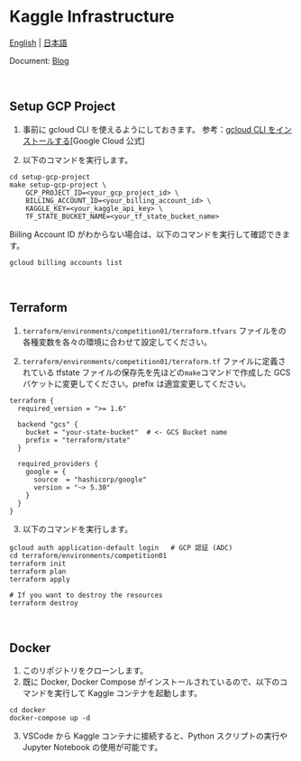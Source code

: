 # Kaggle Infrastructure

[English](../README.md) | [日本語](README.ja.md)

Document: [Blog](https://zenn.dev/takayoshi/articles/002-kaggle-iac)

<br />

## Setup GCP Project

1. 事前に gcloud CLI を使えるようにしておきます。
   参考：[gcloud CLI をインストールする](https://cloud.google.com/sdk/docs/install?hl=ja)[Google Cloud 公式]

2. 以下のコマンドを実行します。

```shell
cd setup-gcp-project
make setup-gcp-project \
    GCP_PROJECT_ID=<your_gcp_project_id> \
    BILLING_ACCOUNT_ID=<your_billing_account_id> \
    KAGGLE_KEY=<your_kaggle_api_key> \
    TF_STATE_BUCKET_NAME=<your_tf_state_bucket_name>
```

Biiling Account ID がわからない場合は、以下のコマンドを実行して確認できます。

```shell
gcloud billing accounts list
```

<br />

## Terraform

1. `terraform/environments/competition01/terraform.tfvars` ファイルをの各種変数を各々の環境に合わせて設定してください。

2. `terraform/environments/competition01/terraform.tf` ファイルに定義されている tfstate ファイルの保存先を先ほどの`make`コマンドで作成した GCS バケットに変更してください。prefix は適宜変更してください。

```hcl
terraform {
  required_version = ">= 1.6"

  backend "gcs" {
    bucket = "your-state-bucket"  # <- GCS Bucket name
    prefix = "terraform/state"
  }

  required_providers {
    google = {
      source  = "hashicorp/google"
      version = "~> 5.30"
    }
  }
}
```

3. 以下のコマンドを実行します。

```shell
gcloud auth application-default login   # GCP 認証 (ADC)
cd terraform/environments/competition01
terraform init
terraform plan
terraform apply

# If you want to destroy the resources
terraform destroy
```

<br />

## Docker

1. このリポジトリをクローンします。
2. 既に Docker, Docker Compose がインストールされているので、以下のコマンドを実行して Kaggle コンテナを起動します。

```shell
cd docker
docker-compose up -d
```

3. VSCode から Kaggle コンテナに接続すると、Python スクリプトの実行や Jupyter Notebook の使用が可能です。
